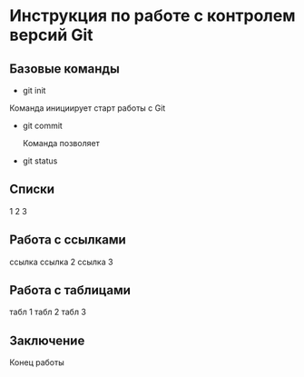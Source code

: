 # Инструкция по работе с контролем версий Git

## Базовые команды

* git init

Команда инициирует старт работы с   Git

* git commit

  Команда позволяет 
* git status

## Списки
1
2
3


## Работа с ссылками
ссылка
ссылка 2
ссылка 3
## Работа с таблицами
табл 1
табл 2
табл 3

## Заключение
Конец работы
